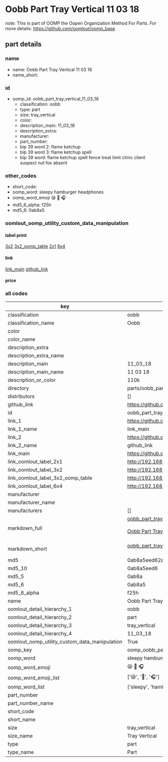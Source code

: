 # Oobb Part Tray Vertical 11 03 18  

note: This is part of OOMP the Oopen Organization Method For Parts. For more details: https://github.com/oomlout/oomp_base

##  part details





### name
* name: Oobb Part Tray Vertical 11 03 18
* name_short: 
### id
* oomp_id: oobb_part_tray_vertical_11_03_18
  * classification: oobb
  * type: part
  * size: tray_vertical
  * color: 
  * description_main: 11_03_18
  * description_extra: 
  * manufacturer: 
  * part_number: 
  * bip 39 word 2: flame ketchup
  * bip 39 word 3: flame ketchup spell
  * bip 39 word: flame ketchup spell fence treat limit clinic client suspect nut fox absent

### other_codes
* short_code: 
* oomp_word: sleepy hamburger headphones
* oomp_word_emoji :sleepy: :hamburger: :headphones:
* md5_6_alpha: f25h
* md5_6: 0ab8a5






### oomlout_oomp_utility_custom_data_manipulation
#### label print
[3x2](http://192.168.1.245:1112/?label=oomp%20f25h)
[3x2_oomp_table](http://192.168.1.107:1112/?label=oomp%20f25h)
[2x1](http://192.168.1.242:1112/?label=oomp%20f25h)
[6x4](http://192.168.1.55:1112/?label=oomp%20f25h)    

#### link

[link_main](https://github.com/oomlout/oomlout_oomp_current_version_messy/tree/main/parts/oobb_part_tray_vertical_11_03_18) [github_link](https://github.com/oomlout/oomlout_oomp_part_src/tree/main/parts/oobb_part_tray_vertical_11_03_18)                             

#### price







### all codes 
| key | value |  
| --- | --- |  
| classification | oobb |  
| classification_name | Oobb |  
| color |  |  
| color_name |  |  
| description_extra |  |  
| description_extra_name |  |  
| description_main | 11_03_18 |  
| description_main_name | 11 03 18 |  
| description_or_color | 110k |  
| directory | parts/oobb_part_tray_vertical_11_03_18 |  
| distributors | [] |  
| github_link | https://github.com/oomlout/oomlout_oomp_part_src/tree/main/parts/oobb_part_tray_vertical_11_03_18 |  
| id | oobb_part_tray_vertical_11_03_18 |  
| link_1 | https://github.com/oomlout/oomlout_oomp_current_version_messy/tree/main/parts/oobb_part_tray_vertical_11_03_18 |  
| link_1_name | link_main |  
| link_2 | https://github.com/oomlout/oomlout_oomp_part_src/tree/main/parts/oobb_part_tray_vertical_11_03_18 |  
| link_2_name | github_link |  
| link_main | https://github.com/oomlout/oomlout_oomp_current_version_messy/tree/main/parts/oobb_part_tray_vertical_11_03_18 |  
| link_oomlout_label_2x1 | http://192.168.1.242:1112/?label=oomp%20f25h |  
| link_oomlout_label_3x2 | http://192.168.1.245:1112/?label=oomp%20f25h |  
| link_oomlout_label_3x2_oomp_table | http://192.168.1.107:1112/?label=oomp%20f25h |  
| link_oomlout_label_6x4 | http://192.168.1.55:1112/?label=oomp%20f25h |  
| manufacturer |  |  
| manufacturer_name |  |  
| manufacturers | [] |  
| markdown_full | [oobb_part_tray_vertical_11_03_18](https://github.com/oomlout/oomlout_oomp_current_version_messy/tree/main/parts/oobb_part_tray_vertical_11_03_18)<br>[](https://github.com/oomlout/oomlout_oomp_current_version_messy/tree/main/parts/oobb_part_tray_vertical_11_03_18)<br>[Oobb Part Tray Vertical 11 03 18](https://github.com/oomlout/oomlout_oomp_current_version_messy/tree/main/parts/oobb_part_tray_vertical_11_03_18)<br><br> |  
| markdown_short | [oobb_part_tray_vertical_11_03_18](https://github.com/oomlout/oomlout_oomp_current_version_messy/tree/main/parts/oobb_part_tray_vertical_11_03_18)<br><br> |  
| md5 | 0ab8a5eed62ac56607f3e551a25e7ac2 |  
| md5_10 | 0ab8a5eed6 |  
| md5_5 | 0ab8a |  
| md5_6 | 0ab8a5 |  
| md5_6_alpha | f25h |  
| name | Oobb Part Tray Vertical 11 03 18 |  
| oomlout_detail_hierarchy_1 | oobb |  
| oomlout_detail_hierarchy_2 | part |  
| oomlout_detail_hierarchy_3 | tray_vertical |  
| oomlout_detail_hierarchy_4 | 11_03_18 |  
| oomlout_oomp_utility_custom_data_manipulation | True |  
| oomp_key | oomp_oobb_part_tray_vertical_11_03_18 |  
| oomp_word | sleepy hamburger headphones |  
| oomp_word_emoji | :sleepy: :hamburger: :headphones: |  
| oomp_word_emoji_list | [':sleepy:', ':hamburger:', ':headphones:'] |  
| oomp_word_list | ['sleepy', 'hamburger', 'headphones'] |  
| part_number |  |  
| part_number_name |  |  
| short_code |  |  
| short_name |  |  
| size | tray_vertical |  
| size_name | Tray Vertical |  
| type | part |  
| type_name | Part |  
